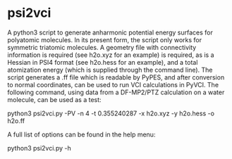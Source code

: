 # psi2vci
A python3 script to generate anharmonic potential energy surfaces for polyatomic molecules. In its present form, the script only works for symmetric triatomic molecules. A geometry file with connectivity information is required (see h2o.xyz for an example) is required, as is a Hessian in PSI4 format (see h2o.hess for an example), and a total atomization energy (which is supplied through the command line). The script generates a .ff file which is readable by PyPES, and after conversion to normal coordinates, can be used to run VCI calculations in PyVCI. The following command, using data from a DF-MP2/PTZ calculation on a water molecule, can be used as a test: 

python3 psi2vci.py -PV -n 4 -t 0.355240287 -x h2o.xyz -y h2o.hess -o h2o.ff

A full list of options can be found in the help menu:

python3 psi2vci.py -h
